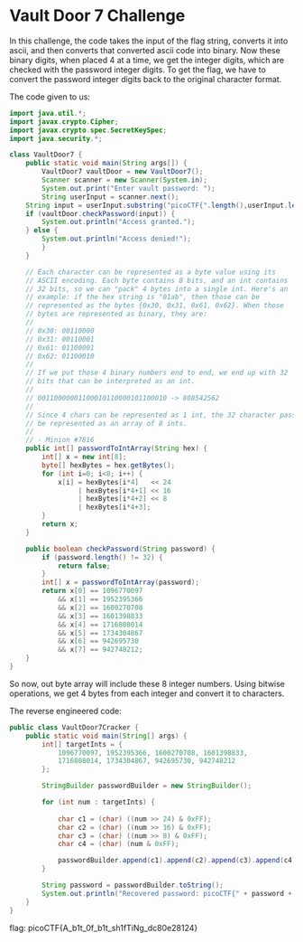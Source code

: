 # Vault Door 7 Challenge 
In this challenge, the code takes the input of the flag string, converts it into ascii, and then converts that converted ascii code into binary. Now these binary digits, when placed 4 at a time, we get the integer digits, which are checked with the password integer digits. To get the flag, we have to convert the password integer digits back to the original character format. 

The code given to us: 
```java
import java.util.*;
import javax.crypto.Cipher;
import javax.crypto.spec.SecretKeySpec;
import java.security.*;

class VaultDoor7 {
    public static void main(String args[]) {
        VaultDoor7 vaultDoor = new VaultDoor7();
        Scanner scanner = new Scanner(System.in);
        System.out.print("Enter vault password: ");
        String userInput = scanner.next();
	String input = userInput.substring("picoCTF{".length(),userInput.length()-1);
	if (vaultDoor.checkPassword(input)) {
	    System.out.println("Access granted.");
	} else {
	    System.out.println("Access denied!");
        }
    }

    // Each character can be represented as a byte value using its
    // ASCII encoding. Each byte contains 8 bits, and an int contains
    // 32 bits, so we can "pack" 4 bytes into a single int. Here's an
    // example: if the hex string is "01ab", then those can be
    // represented as the bytes {0x30, 0x31, 0x61, 0x62}. When those
    // bytes are represented as binary, they are:
    //
    // 0x30: 00110000
    // 0x31: 00110001
    // 0x61: 01100001
    // 0x62: 01100010
    //
    // If we put those 4 binary numbers end to end, we end up with 32
    // bits that can be interpreted as an int.
    //
    // 00110000001100010110000101100010 -> 808542562
    //
    // Since 4 chars can be represented as 1 int, the 32 character password can
    // be represented as an array of 8 ints.
    //
    // - Minion #7816
    public int[] passwordToIntArray(String hex) {
        int[] x = new int[8];
        byte[] hexBytes = hex.getBytes();
        for (int i=0; i<8; i++) {
            x[i] = hexBytes[i*4]   << 24
                 | hexBytes[i*4+1] << 16
                 | hexBytes[i*4+2] << 8
                 | hexBytes[i*4+3];
        }
        return x;
    }

    public boolean checkPassword(String password) {
        if (password.length() != 32) {
            return false;
        }
        int[] x = passwordToIntArray(password);
        return x[0] == 1096770097
            && x[1] == 1952395366
            && x[2] == 1600270708
            && x[3] == 1601398833
            && x[4] == 1716808014
            && x[5] == 1734304867
            && x[6] == 942695730
            && x[7] == 942748212;
    }
}
```

So now, out byte array will include these 8 integer numbers. Using bitwise operations, we get 4 bytes from each integer and convert it to characters. 

The reverse engineered code: 
```java
public class VaultDoor7Cracker {
    public static void main(String[] args) {
        int[] targetInts = {
            1096770097, 1952395366, 1600270708, 1601398833,
            1716808014, 1734304867, 942695730, 942748212
        };

        StringBuilder passwordBuilder = new StringBuilder();

        for (int num : targetInts) {
            
            char c1 = (char) ((num >> 24) & 0xFF);
            char c2 = (char) ((num >> 16) & 0xFF);
            char c3 = (char) ((num >> 8) & 0xFF);
            char c4 = (char) (num & 0xFF);

            passwordBuilder.append(c1).append(c2).append(c3).append(c4);
        }

        String password = passwordBuilder.toString();
        System.out.println("Recovered password: picoCTF{" + password + "}");
    }
}

```

flag: picoCTF{A_b1t_0f_b1t_sh1fTiNg_dc80e28124}